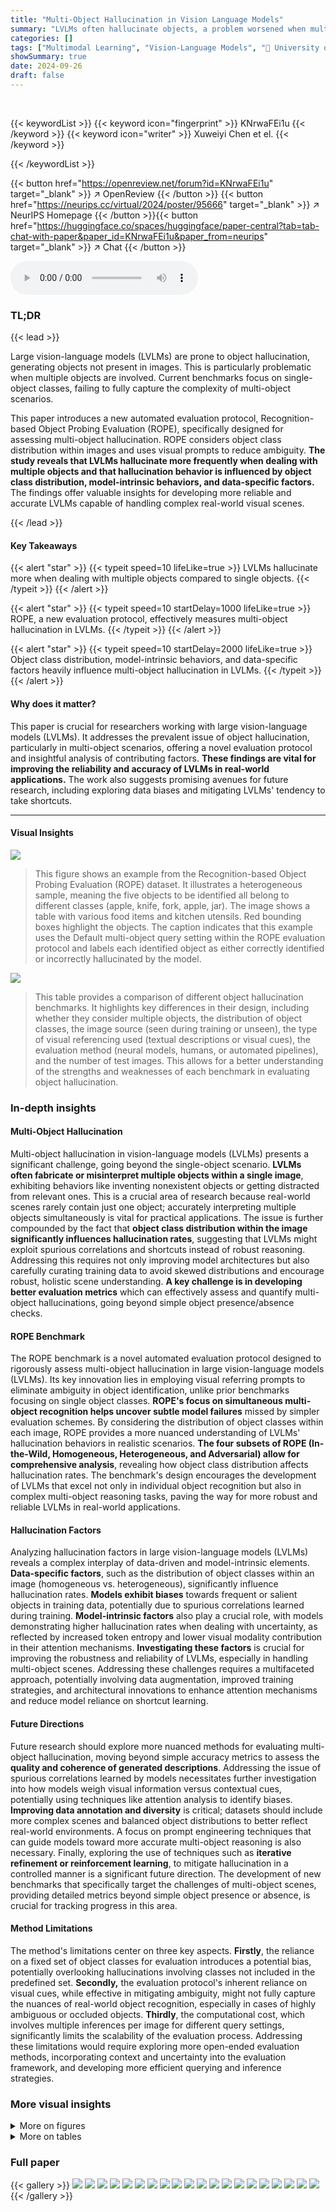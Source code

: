 ```yaml
---
title: "Multi-Object Hallucination in Vision Language Models"
summary: "LVLMs often hallucinate objects, a problem worsened when multiple objects are present.  This paper introduces ROPE, a novel automated evaluation protocol that reveals how object class distribution and..."
categories: []
tags: ["Multimodal Learning", "Vision-Language Models", "🏢 University of Michigan",]
showSummary: true
date: 2024-09-26
draft: false
---
```


<br>

{{< keywordList >}}
{{< keyword icon="fingerprint" >}} KNrwaFEi1u {{< /keyword >}}
{{< keyword icon="writer" >}} Xuweiyi Chen et el. {{< /keyword >}}
 
{{< /keywordList >}}

{{< button href="https://openreview.net/forum?id=KNrwaFEi1u" target="_blank" >}}
↗ OpenReview
{{< /button >}}
{{< button href="https://neurips.cc/virtual/2024/poster/95666" target="_blank" >}}
↗ NeurIPS Homepage
{{< /button >}}{{< button href="https://huggingface.co/spaces/huggingface/paper-central?tab=tab-chat-with-paper&paper_id=KNrwaFEi1u&paper_from=neurips" target="_blank" >}}
↗ Chat
{{< /button >}}



<audio controls>
    <source src="https://ai-paper-reviewer.com/KNrwaFEi1u/podcast.wav" type="audio/wav">
    Your browser does not support the audio element.
</audio>


### TL;DR


{{< lead >}}

Large vision-language models (LVLMs) are prone to object hallucination, generating objects not present in images. This is particularly problematic when multiple objects are involved.  Current benchmarks focus on single-object classes, failing to fully capture the complexity of multi-object scenarios.  

This paper introduces a new automated evaluation protocol, Recognition-based Object Probing Evaluation (ROPE), specifically designed for assessing multi-object hallucination. ROPE considers object class distribution within images and uses visual prompts to reduce ambiguity.  **The study reveals that LVLMs hallucinate more frequently when dealing with multiple objects and that hallucination behavior is influenced by object class distribution, model-intrinsic behaviors, and data-specific factors.**  The findings offer valuable insights for developing more reliable and accurate LVLMs capable of handling complex real-world visual scenes.

{{< /lead >}}


#### Key Takeaways

{{< alert "star" >}}
{{< typeit speed=10 lifeLike=true >}} LVLMs hallucinate more when dealing with multiple objects compared to single objects. {{< /typeit >}}
{{< /alert >}}

{{< alert "star" >}}
{{< typeit speed=10 startDelay=1000 lifeLike=true >}} ROPE, a new evaluation protocol, effectively measures multi-object hallucination in LVLMs. {{< /typeit >}}
{{< /alert >}}

{{< alert "star" >}}
{{< typeit speed=10 startDelay=2000 lifeLike=true >}} Object class distribution, model-intrinsic behaviors, and data-specific factors heavily influence multi-object hallucination in LVLMs. {{< /typeit >}}
{{< /alert >}}

#### Why does it matter?
This paper is crucial for researchers working with large vision-language models (LVLMs). It addresses the prevalent issue of object hallucination, particularly in multi-object scenarios, offering a novel evaluation protocol and insightful analysis of contributing factors.  **These findings are vital for improving the reliability and accuracy of LVLMs in real-world applications.** The work also suggests promising avenues for future research, including exploring data biases and mitigating LVLMs' tendency to take shortcuts.

------
#### Visual Insights



![](https://ai-paper-reviewer.com/KNrwaFEi1u/figures_1_1.jpg)

> This figure shows an example from the Recognition-based Object Probing Evaluation (ROPE) dataset.  It illustrates a heterogeneous sample, meaning the five objects to be identified all belong to different classes (apple, knife, fork, apple, jar). The image shows a table with various food items and kitchen utensils. Red bounding boxes highlight the objects. The caption indicates that this example uses the Default multi-object query setting within the ROPE evaluation protocol and labels each identified object as either correctly identified or incorrectly hallucinated by the model.





![](https://ai-paper-reviewer.com/KNrwaFEi1u/tables_2_1.jpg)

> This table provides a comparison of different object hallucination benchmarks.  It highlights key differences in their design, including whether they consider multiple objects, the distribution of object classes, the image source (seen during training or unseen), the type of visual referencing used (textual descriptions or visual cues), the evaluation method (neural models, humans, or automated pipelines), and the number of test images.  This allows for a better understanding of the strengths and weaknesses of each benchmark in evaluating object hallucination.





### In-depth insights


#### Multi-Object Hallucination
Multi-object hallucination in vision-language models (LVLMs) presents a significant challenge, going beyond the single-object scenario.  **LVLMs often fabricate or misinterpret multiple objects within a single image**, exhibiting behaviors like inventing nonexistent objects or getting distracted from relevant ones. This is a crucial area of research because real-world scenes rarely contain just one object; accurately interpreting multiple objects simultaneously is vital for practical applications.  The issue is further compounded by the fact that **object class distribution within the image significantly influences hallucination rates**, suggesting that LVLMs might exploit spurious correlations and shortcuts instead of robust reasoning. Addressing this requires not only improving model architectures but also carefully curating training data to avoid skewed distributions and encourage robust, holistic scene understanding.  **A key challenge is in developing better evaluation metrics** which can effectively assess and quantify multi-object hallucinations, going beyond simple object presence/absence checks.

#### ROPE Benchmark
The ROPE benchmark is a novel automated evaluation protocol designed to rigorously assess multi-object hallucination in large vision-language models (LVLMs).  Its key innovation lies in employing visual referring prompts to eliminate ambiguity in object identification, unlike prior benchmarks focusing on single object classes.  **ROPE's focus on simultaneous multi-object recognition helps uncover subtle model failures** missed by simpler evaluation schemes. By considering the distribution of object classes within each image, ROPE provides a more nuanced understanding of LVLMs' hallucination behaviors in realistic scenarios.  **The four subsets of ROPE (In-the-Wild, Homogeneous, Heterogeneous, and Adversarial) allow for comprehensive analysis**, revealing how object class distribution affects hallucination rates.  The benchmark's design encourages the development of LVLMs that excel not only in individual object recognition but also in complex multi-object reasoning tasks, paving the way for more robust and reliable LVLMs in real-world applications.

#### Hallucination Factors
Analyzing hallucination factors in large vision-language models (LVLMs) reveals a complex interplay of data-driven and model-intrinsic elements. **Data-specific factors**, such as the distribution of object classes within an image (homogeneous vs. heterogeneous), significantly influence hallucination rates.  **Models exhibit biases** towards frequent or salient objects in training data, potentially due to spurious correlations learned during training.  **Model-intrinsic factors** also play a crucial role, with models demonstrating higher hallucination rates when dealing with uncertainty, as reflected by increased token entropy and lower visual modality contribution in their attention mechanisms.  **Investigating these factors** is crucial for improving the robustness and reliability of LVLMs, especially in handling multi-object scenes. Addressing these challenges requires a multifaceted approach, potentially involving data augmentation, improved training strategies, and architectural innovations to enhance attention mechanisms and reduce model reliance on shortcut learning.

#### Future Directions
Future research should explore more nuanced methods for evaluating multi-object hallucination, moving beyond simple accuracy metrics to assess the **quality and coherence of generated descriptions**.  Addressing the issue of spurious correlations learned by models necessitates further investigation into how models weigh visual information versus contextual cues, potentially using techniques like attention analysis to identify biases.  **Improving data annotation and diversity** is critical; datasets should include more complex scenes and balanced object distributions to better reflect real-world environments.  A focus on prompt engineering techniques that can guide models toward more accurate multi-object reasoning is also necessary. Finally, exploring the use of techniques such as **iterative refinement or reinforcement learning**, to mitigate hallucination in a controlled manner is a significant future direction. The development of new benchmarks that specifically target the challenges of multi-object scenes, providing detailed metrics beyond simple object presence or absence, is crucial for tracking progress in this area.

#### Method Limitations
The method's limitations center on three key aspects. **Firstly**, the reliance on a fixed set of object classes for evaluation introduces a potential bias, potentially overlooking hallucinations involving classes not included in the predefined set.  **Secondly,** the evaluation protocol's inherent reliance on visual cues, while effective in mitigating ambiguity, might not fully capture the nuances of real-world object recognition, especially in cases of highly ambiguous or occluded objects. **Thirdly**, the computational cost, which involves multiple inferences per image for different query settings, significantly limits the scalability of the evaluation process. Addressing these limitations would require exploring more open-ended evaluation methods, incorporating context and uncertainty into the evaluation framework, and developing more efficient querying and inference strategies.


### More visual insights

<details>
<summary>More on figures
</summary>


![](https://ai-paper-reviewer.com/KNrwaFEi1u/figures_1_2.jpg)

> This figure demonstrates the limitations of existing benchmarks for evaluating object hallucination, particularly in scenarios involving multiple objects. It shows how the GPT-4V model can correctly identify individual objects when queried separately but hallucinates an object when asked to identify multiple objects simultaneously. The Recognition-based Object Probing Evaluation (ROPE) benchmark introduced in the paper addresses these limitations by using visual prompts and a controlled output format to eliminate ambiguity.


![](https://ai-paper-reviewer.com/KNrwaFEi1u/figures_4_1.jpg)

> This figure shows a sample from the Recognition-based Object Probing Evaluation (ROPE) dataset used to evaluate multi-object hallucination in vision-language models.  The image contains five objects belonging to different classes (fork, knife, whisk, lemon, jar). The figure demonstrates the outputs of several vision-language models (GPT-4V, Gemini 1.0 Pro, Qwen-VL-Chat, LLaVA-7B, GPT-4O, Gemini 1.5 Pro, Qwen-VL-Max, LLaVA-34B) when asked to identify the class of each object. The ground truth is provided for comparison, highlighting which model predictions are correct and which are hallucinatory (incorrect). This helps in analyzing the performance of various models and identifying the types of errors they tend to make when dealing with multiple objects in a single image.


![](https://ai-paper-reviewer.com/KNrwaFEi1u/figures_4_2.jpg)

> This figure shows an example from the Recognition-based Object Probing Evaluation (ROPE) dataset.  The image contains five objects belonging to different classes (fork, knife, whisk, lemon, jar). The figure compares the ground truth object classes with the classes predicted by various vision-language models (LLaVA-7B, Gemini 1.0 Pro, Qwen-VL-Chat, GPT-4V, Gemini 1.5 Pro, Qwen-VL-Max, LLaVA-34B).  The purpose is to illustrate how different models perform in identifying multiple objects simultaneously and showcases the occurrence of hallucination, where the model predicts an object class that is not actually present in the image.


![](https://ai-paper-reviewer.com/KNrwaFEi1u/figures_6_1.jpg)

> This figure shows the performance of three different sizes of LLaVA models (7B, 13B, and 34B) on an adversarial subset of the Recognition-based Object Probing Evaluation (ROPE) dataset. The adversarial subset contains image-object sets where four of the five objects belong to the same class, and the last object belongs to a different class (AAAAB).  The figure compares the performance of single-object probing (SO) and teacher-forcing probing (TF) for each object position. It reveals a significant drop in accuracy when using the AAAAB query sequence, especially for the fifth object (object B), highlighting the model's vulnerability to this type of adversarial scenario.


![](https://ai-paper-reviewer.com/KNrwaFEi1u/figures_8_1.jpg)

> This figure displays the distribution of several factors for both hallucinatory and non-hallucinatory object classes within the LLaVA-13B model. The data used is from the unseen split of the dataset and uses the student forcing method.  The factors analyzed include query homogeneity, object token position, object homogeneity, object centrality, object salience, semantic salience, training salience, object token entropy, and visual modality contribution.  The distributions are visualized using bar charts and ridgeline plots to illustrate the differences between the two classes of objects.


![](https://ai-paper-reviewer.com/KNrwaFEi1u/figures_9_1.jpg)

> This figure compares the distribution of actual versus predicted object classes for all hallucinatory objects in the LLaVA-13B model, specifically focusing on the unseen split and using the student-forcing setting. It visually represents the frequency of actual and predicted object classes across three key data-specific factors: semantic salience, training salience, and input order. The plots show how often the model hallucinates certain classes based on these factors, providing insights into the model's behavior and potential biases.


![](https://ai-paper-reviewer.com/KNrwaFEi1u/figures_15_1.jpg)

> This figure illustrates the different prompting strategies used in the Recognition-based Object Probing Evaluation (ROPE) benchmark.  It contrasts single-object probing (a) with multi-object probing (b), showing how the task of identifying multiple objects simultaneously changes the model's behavior.  It also demonstrates the 'student forcing' (c) and 'teacher forcing' (d) methods which help isolate and analyze various sources of error in the model's responses.


![](https://ai-paper-reviewer.com/KNrwaFEi1u/figures_15_2.jpg)

> This figure shows an example of a heterogeneous Recognition-based Object Probing Evaluation (ROPE) sample.  The image contains five objects, each belonging to a different class (fork, knife, whisk, lemon, jar).  The figure displays the ground truth class labels for each object and illustrates how different vision language models (VLMs) responded to the query of identifying all five objects simultaneously.  By examining the model's responses, we can assess the presence of hallucinations, where a model incorrectly identifies an object's class or hallucinates a class that isn't present in the image.


![](https://ai-paper-reviewer.com/KNrwaFEi1u/figures_16_1.jpg)

> This figure shows a comparison of single-object and multi-object hallucination results using various vision-language models (VLMs) on the nuScenes dataset.  The task was to identify the class of objects within bounding boxes in an image. The 'Single-object' scenario presented each object individually for classification, while the 'Multi-object' scenario presented multiple objects simultaneously. The figure highlights how VLMs perform differently when handling multiple objects compared to single objects, demonstrating the challenge of multi-object hallucination.


![](https://ai-paper-reviewer.com/KNrwaFEi1u/figures_16_2.jpg)

> This figure shows a comparison of single-object and multi-object hallucination using the nuScenes dataset.  Five objects are identified within bounding boxes.  The results from different LLMs (GPT-40, Claude 3.5, LLaVA-13B, GPT-4V, Qwen 2.5, LLaVAPhi3Mini) are displayed, highlighting the variations in accuracy and instances of hallucination when identifying multiple objects compared to single objects.


</details>




<details>
<summary>More on tables
</summary>


![](https://ai-paper-reviewer.com/KNrwaFEi1u/tables_5_1.jpg)
> This table presents the averaged accuracy results for various vision-language models (LVLMs) across three different object class distribution settings: In-the-Wild, Homogeneous, and Heterogeneous.  The accuracy is calculated using three different querying methods: Default Multi-Object, Student-Forcing, and Teacher-Forcing.  For comparison, the table also includes results for Single-Object querying. The best and second-best performing models for each condition are highlighted.

![](https://ai-paper-reviewer.com/KNrwaFEi1u/tables_15_1.jpg)
> This table compares different object hallucination benchmarks in terms of their design considerations and evaluation methods.  It shows the number of test images used, whether multiple object classes or varied distributions were considered (in training and testing), the source of images, and the type of evaluation process employed (textual descriptions, visual cues, neural models, humans, or automated pipelines).  This information helps contextualize the authors' new benchmark (ROPE) and its improvements over existing methods.

![](https://ai-paper-reviewer.com/KNrwaFEi1u/tables_17_1.jpg)
> This table compares different object hallucination benchmarks.  It shows the number of test images, whether multiple classes and varying class distributions were considered, the source of images (seen or unseen in training), how objects were referred to (text or visual cues), and what evaluation methods were used (neural models, humans, or automatic systems).

![](https://ai-paper-reviewer.com/KNrwaFEi1u/tables_18_1.jpg)
> This table presents the average accuracy results of various vision-language models (LVLMs) across different test sets.  The test sets vary in the distribution of object classes within each image: In-the-Wild (mixed distribution), Homogeneous (all objects belong to the same class), and Heterogeneous (objects belong to different classes).  The table shows results for three different prompting strategies: Default, Student-Forcing, and Teacher-Forcing.  The best and second-best performing models for each condition are highlighted.

![](https://ai-paper-reviewer.com/KNrwaFEi1u/tables_19_1.jpg)
> This table presents the average accuracy results for various vision-language models (LVLMs) across three different data splits: In-the-Wild, Homogeneous, and Heterogeneous.  The accuracy is evaluated using three different probing methods: Default Multi-Object, Student-Forcing, and Teacher-Forcing.  The table allows comparison of model performance under varying conditions of object complexity and instructional methods.

</details>




### Full paper

{{< gallery >}}
<img src="https://ai-paper-reviewer.com/KNrwaFEi1u/1.png" class="grid-w50 md:grid-w33 xl:grid-w25" />
<img src="https://ai-paper-reviewer.com/KNrwaFEi1u/2.png" class="grid-w50 md:grid-w33 xl:grid-w25" />
<img src="https://ai-paper-reviewer.com/KNrwaFEi1u/3.png" class="grid-w50 md:grid-w33 xl:grid-w25" />
<img src="https://ai-paper-reviewer.com/KNrwaFEi1u/4.png" class="grid-w50 md:grid-w33 xl:grid-w25" />
<img src="https://ai-paper-reviewer.com/KNrwaFEi1u/5.png" class="grid-w50 md:grid-w33 xl:grid-w25" />
<img src="https://ai-paper-reviewer.com/KNrwaFEi1u/6.png" class="grid-w50 md:grid-w33 xl:grid-w25" />
<img src="https://ai-paper-reviewer.com/KNrwaFEi1u/7.png" class="grid-w50 md:grid-w33 xl:grid-w25" />
<img src="https://ai-paper-reviewer.com/KNrwaFEi1u/8.png" class="grid-w50 md:grid-w33 xl:grid-w25" />
<img src="https://ai-paper-reviewer.com/KNrwaFEi1u/9.png" class="grid-w50 md:grid-w33 xl:grid-w25" />
<img src="https://ai-paper-reviewer.com/KNrwaFEi1u/10.png" class="grid-w50 md:grid-w33 xl:grid-w25" />
<img src="https://ai-paper-reviewer.com/KNrwaFEi1u/11.png" class="grid-w50 md:grid-w33 xl:grid-w25" />
<img src="https://ai-paper-reviewer.com/KNrwaFEi1u/12.png" class="grid-w50 md:grid-w33 xl:grid-w25" />
<img src="https://ai-paper-reviewer.com/KNrwaFEi1u/13.png" class="grid-w50 md:grid-w33 xl:grid-w25" />
<img src="https://ai-paper-reviewer.com/KNrwaFEi1u/14.png" class="grid-w50 md:grid-w33 xl:grid-w25" />
<img src="https://ai-paper-reviewer.com/KNrwaFEi1u/15.png" class="grid-w50 md:grid-w33 xl:grid-w25" />
<img src="https://ai-paper-reviewer.com/KNrwaFEi1u/16.png" class="grid-w50 md:grid-w33 xl:grid-w25" />
<img src="https://ai-paper-reviewer.com/KNrwaFEi1u/17.png" class="grid-w50 md:grid-w33 xl:grid-w25" />
<img src="https://ai-paper-reviewer.com/KNrwaFEi1u/18.png" class="grid-w50 md:grid-w33 xl:grid-w25" />
<img src="https://ai-paper-reviewer.com/KNrwaFEi1u/19.png" class="grid-w50 md:grid-w33 xl:grid-w25" />
<img src="https://ai-paper-reviewer.com/KNrwaFEi1u/20.png" class="grid-w50 md:grid-w33 xl:grid-w25" />
{{< /gallery >}}